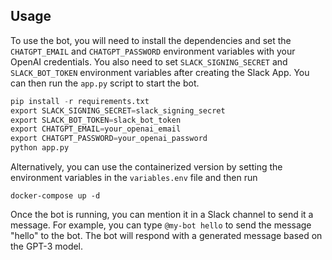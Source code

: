 ## Usage

To use the bot, you will need to install the dependencies and set the `CHATGPT_EMAIL` and `CHATGPT_PASSWORD` environment variables with your OpenAI credentials. You also need to set `SLACK_SIGNING_SECRET` and `SLACK_BOT_TOKEN` environment variables after creating the Slack App. You can then run the `app.py` script to start the bot.

```python
pip install -r requirements.txt
export SLACK_SIGNING_SECRET=slack_signing_secret
export SLACK_BOT_TOKEN=slack_bot_token
export CHATGPT_EMAIL=your_openai_email
export CHATGPT_PASSWORD=your_openai_password
python app.py
```

Alternatively, you can use the containerized version by setting the environment variables in the `variables.env` file and then run

```
docker-compose up -d
```

Once the bot is running, you can mention it in a Slack channel to send it a message. For example, you can type `@my-bot hello` to send the message "hello" to the bot. The bot will respond with a generated message based on the GPT-3 model.